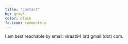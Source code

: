 ```yaml
---
title: "contact"
bg: gray3
color: black
fa-icon: comments-o
---
```


<span class="contacticon center">
	<a href="mailto:viraat94@gmail.com"><i class="fa fa-envelope-square"></i></a>
	<a href="https://www.linkedin.com/pub/viraat94" target="_blank"><i class="fa fa-linkedin-square"></i></a>
	<a href="https://github.com/var7" target="_blank"><i class="fa fa-github-square"></i></a>
	<a href="https://twitter.com/viraat7" target="_blank"><i class="fa fa-twitter-square"></i></a>
	<a href="https://www.facebook.com/viraat94" target="_blank"><i class="fa fa-facebook-square"></i></a>
	<a href="https://www.facebook.com/var7photography" target="_blank"><i class="fa fa-camera-retro"></i></a>
</span>

<div class="center">I am best reachable by email: viraat94 (at) gmail (dot) com.</div>
